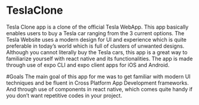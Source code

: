 # TeslaClone
Tesla Clone app is a clone of the official Tesla WebApp. This app basically enables users to buy a Tesla car ranging from the 3 current options. The Tesla Website uses a modern design for UI and experience which is quite preferable in today’s world which is full of clusters of unwanted designs.
Although you cannot literally buy the Tesla cars, this app is a great way to familiarize yourself with react native and its functionalities. The app is made through use of expo CLI and expo client apps for iOS and Android.

#Goals
The main goal of this app for me was to get familiar with modern UI techniques and be fluent in Cross Platform App Development frameworks. And through use of components in react native, which comes quite handy if you don’t want repetitive codes in your project. 
